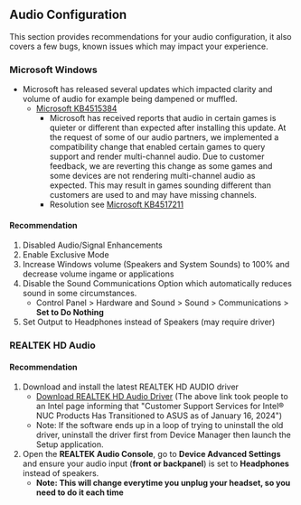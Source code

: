 ## Audio Configuration
This section provides recommendations for your audio configuration, it also covers a few bugs, known issues which may impact your experience.

### Microsoft Windows
* Microsoft has released several updates which impacted clarity and volume of audio for example being dampened or muffled.
  * [Microsoft KB4515384](https://support.microsoft.com/en-us/help/4515384/windows-10-update-kb4515384)
    * Microsoft has received reports that audio in certain games is quieter or different than expected after installing this update. At the request of some of our audio partners, we implemented a compatibility change that enabled certain games to query support and render multi-channel audio. Due to customer feedback, we are reverting this change as some games and some devices are not rendering multi-channel audio as expected. This may result in games sounding different than customers are used to and may have missing channels.
    * Resolution see [Microsoft KB4517211](https://support.microsoft.com/en-us/help/4517211/windows-10-update-kb4517211)

#### Recommendation    
1. Disabled Audio/Signal Enhancements
2. Enable Exclusive Mode
3. Increase Windows volume (Speakers and System Sounds) to 100% and decrease volume ingame or applications
4. Disable the Sound Communications Option which automatically reduces sound in some circumstances.
   * Control Panel > Hardware and Sound > Sound > Communications > **Set to Do Nothing**
5. Set Output to Headphones instead of Speakers (may require driver)

### REALTEK HD Audio
#### Recommendation
1. Download and install the latest REALTEK HD AUDIO driver
   * [Download REALTEK HD Audio Driver](https://www.realtek.com/Download/Index?cate_id=195&menu_id=298)
     (The above link took people to an Intel page informing that "Customer Support Services for Intel® NUC Products Has Transitioned to ASUS as of January 16, 2024")
   * Note: If the software ends up in a loop of trying to uninstall the old driver, uninstall the driver first from Device Manager then launch the Setup application.
2. Open the **REALTEK Audio Console**, go to **Device Advanced Settings** and ensure your audio input (**front or backpanel**) is set to **Headphones** instead of speakers.
   * **Note: This will change everytime you unplug your headset, so you need to do it each time**
